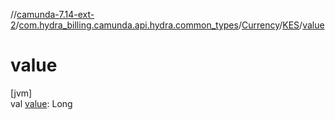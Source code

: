 //[camunda-7.14-ext-2](../../../../index.md)/[com.hydra_billing.camunda.api.hydra.common_types](../../index.md)/[Currency](../index.md)/[KES](index.md)/[value](value.md)

# value

[jvm]\
val [value](value.md): Long
